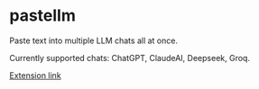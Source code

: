 # pastellm
Paste text into multiple LLM chats all at once.

Currently supported chats: ChatGPT, ClaudeAI, Deepseek, Groq.

[Extension link]()